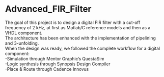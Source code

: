 # Advanced_FIR_Filter
The goal of this project is to design a digital FIR filter with a cut-off frequency of 2 kHz, at first as Matlab/C reference models and then as a VHDL component.\
The architecture has been enhanced with the implementation of pipelining and 3-unfolding.\
When the design was ready, we followed the complete workflow for a digital component:\
-Simulation through Mentor Graphic’s QuestaSim\
-Logic synthesis through Synopsis Design Compiler\
-Place & Route through Cadence Innovus
